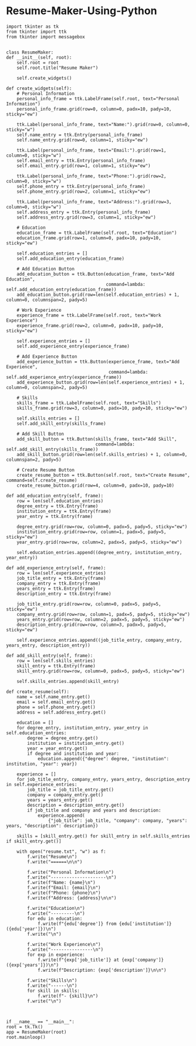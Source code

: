 # Resume-Maker-Using-Python

    import tkinter as tk
    from tkinter import ttk
    from tkinter import messagebox


    class ResumeMaker:
    def __init__(self, root):
        self.root = root
        self.root.title("Resume Maker")

        self.create_widgets()

    def create_widgets(self):
        # Personal Information
        personal_info_frame = ttk.LabelFrame(self.root, text="Personal Information")
        personal_info_frame.grid(row=0, column=0, padx=10, pady=10, sticky="ew")

        ttk.Label(personal_info_frame, text="Name:").grid(row=0, column=0, sticky="w")
        self.name_entry = ttk.Entry(personal_info_frame)
        self.name_entry.grid(row=0, column=1, sticky="ew")

        ttk.Label(personal_info_frame, text="Email:").grid(row=1, column=0, sticky="w")
        self.email_entry = ttk.Entry(personal_info_frame)
        self.email_entry.grid(row=1, column=1, sticky="ew")

        ttk.Label(personal_info_frame, text="Phone:").grid(row=2, column=0, sticky="w")
        self.phone_entry = ttk.Entry(personal_info_frame)
        self.phone_entry.grid(row=2, column=1, sticky="ew")

        ttk.Label(personal_info_frame, text="Address:").grid(row=3, column=0, sticky="w")
        self.address_entry = ttk.Entry(personal_info_frame)
        self.address_entry.grid(row=3, column=1, sticky="ew")

        # Education
        education_frame = ttk.LabelFrame(self.root, text="Education")
        education_frame.grid(row=1, column=0, padx=10, pady=10, sticky="ew")

        self.education_entries = []
        self.add_education_entry(education_frame)

        # Add Education Button
        add_education_button = ttk.Button(education_frame, text="Add Education",
                                          command=lambda: self.add_education_entry(education_frame))
        add_education_button.grid(row=len(self.education_entries) + 1, column=0, columnspan=2, pady=5)

        # Work Experience
        experience_frame = ttk.LabelFrame(self.root, text="Work Experience")
        experience_frame.grid(row=2, column=0, padx=10, pady=10, sticky="ew")

        self.experience_entries = []
        self.add_experience_entry(experience_frame)

        # Add Experience Button
        add_experience_button = ttk.Button(experience_frame, text="Add Experience",
                                           command=lambda: self.add_experience_entry(experience_frame))
        add_experience_button.grid(row=len(self.experience_entries) + 1, column=0, columnspan=2, pady=5)

        # Skills
        skills_frame = ttk.LabelFrame(self.root, text="Skills")
        skills_frame.grid(row=3, column=0, padx=10, pady=10, sticky="ew")

        self.skills_entries = []
        self.add_skill_entry(skills_frame)

        # Add Skill Button
        add_skill_button = ttk.Button(skills_frame, text="Add Skill",
                                      command=lambda: self.add_skill_entry(skills_frame))
        add_skill_button.grid(row=len(self.skills_entries) + 1, column=0, columnspan=2, pady=5)

        # Create Resume Button
        create_resume_button = ttk.Button(self.root, text="Create Resume", command=self.create_resume)
        create_resume_button.grid(row=4, column=0, padx=10, pady=10)

    def add_education_entry(self, frame):
        row = len(self.education_entries)
        degree_entry = ttk.Entry(frame)
        institution_entry = ttk.Entry(frame)
        year_entry = ttk.Entry(frame)

        degree_entry.grid(row=row, column=0, padx=5, pady=5, sticky="ew")
        institution_entry.grid(row=row, column=1, padx=5, pady=5, sticky="ew")
        year_entry.grid(row=row, column=2, padx=5, pady=5, sticky="ew")

        self.education_entries.append((degree_entry, institution_entry, year_entry))

    def add_experience_entry(self, frame):
        row = len(self.experience_entries)
        job_title_entry = ttk.Entry(frame)
        company_entry = ttk.Entry(frame)
        years_entry = ttk.Entry(frame)
        description_entry = ttk.Entry(frame)

        job_title_entry.grid(row=row, column=0, padx=5, pady=5, sticky="ew")
        company_entry.grid(row=row, column=1, padx=5, pady=5, sticky="ew")
        years_entry.grid(row=row, column=2, padx=5, pady=5, sticky="ew")
        description_entry.grid(row=row, column=3, padx=5, pady=5, sticky="ew")

        self.experience_entries.append((job_title_entry, company_entry, years_entry, description_entry))

    def add_skill_entry(self, frame):
        row = len(self.skills_entries)
        skill_entry = ttk.Entry(frame)
        skill_entry.grid(row=row, column=0, padx=5, pady=5, sticky="ew")

        self.skills_entries.append(skill_entry)

    def create_resume(self):
        name = self.name_entry.get()
        email = self.email_entry.get()
        phone = self.phone_entry.get()
        address = self.address_entry.get()

        education = []
        for degree_entry, institution_entry, year_entry in self.education_entries:
            degree = degree_entry.get()
            institution = institution_entry.get()
            year = year_entry.get()
            if degree and institution and year:
                education.append({"degree": degree, "institution": institution, "year": year})

        experience = []
        for job_title_entry, company_entry, years_entry, description_entry in self.experience_entries:
            job_title = job_title_entry.get()
            company = company_entry.get()
            years = years_entry.get()
            description = description_entry.get()
            if job_title and company and years and description:
                experience.append(
                    {"job_title": job_title, "company": company, "years": years, "description": description})

        skills = [skill_entry.get() for skill_entry in self.skills_entries if skill_entry.get()]

        with open("resume.txt", "w") as f:
            f.write("Resume\n")
            f.write("======\n\n")

            f.write("Personal Information\n")
            f.write("---------------------\n")
            f.write(f"Name: {name}\n")
            f.write(f"Email: {email}\n")
            f.write(f"Phone: {phone}\n")
            f.write(f"Address: {address}\n\n")

            f.write("Education\n")
            f.write("---------\n")
            for edu in education:
                f.write(f"{edu['degree']} from {edu['institution']} ({edu['year']})\n")
            f.write("\n")

            f.write("Work Experience\n")
            f.write("----------------\n")
            for exp in experience:
                f.write(f"{exp['job_title']} at {exp['company']} ({exp['years']})\n")
                f.write(f"Description: {exp['description']}\n\n")

            f.write("Skills\n")
            f.write("------\n")
            for skill in skills:
                f.write(f"- {skill}\n")
            f.write("\n")
        


    if __name__ == "__main__":
    root = tk.Tk()
    app = ResumeMaker(root)
    root.mainloop()
